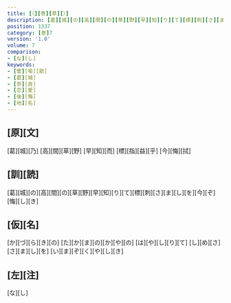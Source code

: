 ```yaml
---
title: [（][寄][草][）]
description: [葛][城][の][高][間][の][草][野][早][知][り][て][標][刺][さ][ま][し][を][今][ぞ][悔][し][き]
position: 1337
category: [巻]7
version: '1.0'
volume: 7
comparison:
- [な][し]
keywords:
- [譬][喩][歌]
- [葛][城]
- [奈][良]
- [恋][愛]
- [後][悔]
- [地][名]
---
```


## [原][文]

[葛][城][乃] [高][間][草][野] [早][知][而] [標][指][益][乎] [今][悔][拭]

## [訓][読]

[葛][城][の][高][間][の][草][野][早][知][り][て][標][刺][さ][ま][し][を][今][ぞ][悔][し][き]

## [仮][名]

[か][づ][ら][き][の] [た][か][ま][の][か][や][の] [は][や][し][り][て] [し][め][さ][さ][ま][し][を] [い][ま][ぞ][く][や][し][き]

## [左][注]

[な][し]
